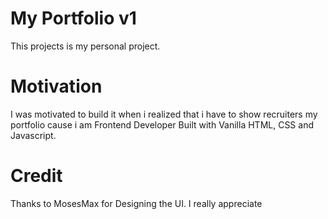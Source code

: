 # My Portfolio v1
This projects is my personal project.
# Motivation
I was motivated to build it when i realized that i have to show recruiters my portfolio cause i am Frontend Developer 
Built with Vanilla HTML, CSS and Javascript.
# Credit
Thanks to MosesMax for Designing the UI. I really appreciate
